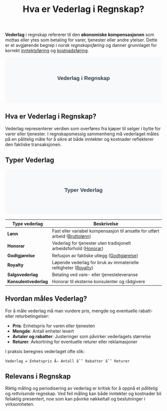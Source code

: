 ﻿---
title: "Hva er Vederlag i Regnskap?"
seoTitle: "Hva er Vederlag i Regnskap?"
meta_description: '**Vederlag** i regnskap refererer til den **økonomiske kompensasjonen** som mottas eller ytes som betaling for varer, tjenester eller andre ytelser. Dette er e...'
slug: hva-er-vederlag
type: blog
layout: pages/single
---

**Vederlag** i regnskap refererer til den **økonomiske kompensasjonen** som mottas eller ytes som betaling for varer, tjenester eller andre ytelser. Dette er et avgjørende begrep i *norsk regnskapsføring* og danner grunnlaget for korrekt [inntektsføring](/blogs/regnskap/hva-er-inntekter "Hva er Inntekter? Komplett Guide til Inntektsføring i Regnskap") og [kostnadsføring](/blogs/regnskap/hva-er-kostnader "Hva er Kostnader? Komplett Guide til Kostnadstyper og Regnskapsføring").

![Illustrasjon av konseptet vederlag i regnskap](vederlag-image.svg)

## Hva er Vederlag i Regnskap?

Vederlag representerer verdien som overføres fra kjøper til selger i bytte for varer eller tjenester. I regnskapsmessig sammenheng må vederlaget måles på en pålitelig måte for å sikre at både inntekter og kostnader reflekterer den faktiske transaksjonen.

## Typer Vederlag

![Typer Vederlag](vederlag-typer.svg)

| Type vederlag         | Beskrivelse                                                                                                                   |
|-----------------------|-------------------------------------------------------------------------------------------------------------------------------|
| **Lønn**              | Fast eller variabel kompensasjon til ansatte for utført arbeid ([Bruttolønn](/blogs/regnskap/hva-er-bruttolonn "Hva er Bruttolønn? Definisjon, Beregning og Praktisk Anvendelse"))      |
| **Honorar**           | Vederlag for tjenester uten tradisjonelt arbeidsforhold ([Honorar](/blogs/regnskap/hva-er-honorar "Hva er Honorar i Regnskap? Komplett Guide til Honorarutbetalinger"))                 |
| **Godtgjørelse**      | Refusjon av faktiske utlegg ([Godtgjørelse](/blogs/regnskap/hva-er-godtgjorelse "Hva er Godtgjørelse i Regnskap? Komplett Guide til Refusjon og Utlegg"))                               |
| **Royalty**           | Løpende vederlag for bruk av immaterielle rettigheter ([Royalty](/blogs/regnskap/royalty "Royalty i regnskap “ Guide til avtaler og regnskapsføring av vederlag"))                  |
| **Salgsvederlag**     | Betaling ved vare- eller tjenesteleveranse                                                                                     |
| **Konsulentvederlag** | Honorar til eksterne konsulenter og rådgivere                                                                                  |

## Hvordan måles Vederlag?

For å måle vederlag må man vurdere pris, mengde og eventuelle rabatt- eller returbetingelser:

* **Pris**: Enhetspris for varen eller tjenesten  
* **Mengde**: Antall enheter levert  
* **Avtaler og rabatter**: Justeringer som påvirker vederlagets størrelse  
* **Returer**: Avkortning for eventuelle returer eller reklamasjoner

I praksis beregnes vederlaget ofte slik:

```text
Vederlag = Enhetspris Ã— Antall âˆ’ Rabatter âˆ’ Returer
```

## Relevans i Regnskap

Riktig måling og periodisering av vederlag er kritisk for å oppnå et *pålitelig* og *rettvisende* regnskap. Ved feil måling kan både inntekter og kostnader bli feilaktig presentert, noe som kan påvirke nøkkeltall og beslutninger i virksomheten.







